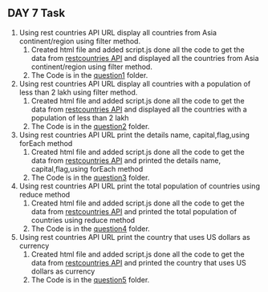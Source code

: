 ## DAY 7 Task

1.  Using rest countries API URL display all countries from Asia continent/region using filter method.
      1. Created html file and added script.js done all the code to get the data from [restcountries API](https://restcountries.com/v3.1/all) and displayed all the countries from Asia continent/region using filter method.
      2. The Code is in the [question1](./Question%201/Asia.js/script.js) folder.  
2. Using rest countries API URL display all countries with a population of less than 2 lakh using filter method.
      1. Created html file and added script.js done all the code to get the data from [restcountries API](https://restcountries.com/v3.1/all) and displayed all the countries with a population of less than 2 lakh
      2. The Code is in the [question2](./Question%202/Population.js/script.js) folder.      
3.  Using rest countries API URL print the details name, capital,flag,using forEach method
      1. Created html file and added script.js done all the code to get the data from [restcountries API](https://restcountries.com/v3.1/all) and printed the details name, capital,flag,using forEach method
      2. The Code is in the [question3](./Question%203/Details.js/script.js) folder.
4.  Using rest countries API URL print the total population of countries using reduce method
      1. Created html file and added script.js done all the code to get the data from [restcountries API](https://restcountries.com/v3.1/all) and printed the  total population of countries using reduce method
      2. The Code is in the [question4](./Question%204/Total.js/script.js) folder. 
5.  Using rest countries API URL print the country that uses US dollars as currency
      1. Created html file and added script.js done all the code to get the data from [restcountries API](https://restcountries.com/v3.1/all) and printed the country that uses US dollars as currency 
      2. The Code is in the [question5](./Question%205/Currency.js/script.js) folder.       

